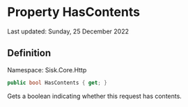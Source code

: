 # Property HasContents
Last updated: Sunday, 25 December 2022

## Definition
Namespace: Sisk.Core.Http

```csharp
public bool HasContents { get; }
```

Gets a boolean indicating whether this request has contents.

